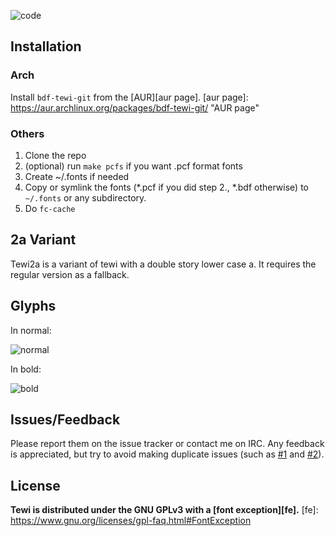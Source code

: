 ![code](http://goput.it/v3ga.png)

Installation
------------
### Arch
Install `bdf-tewi-git` from the [AUR][aur page].
[aur page]: https://aur.archlinux.org/packages/bdf-tewi-git/ "AUR page"
### Others
1. Clone the repo
2. (optional) run `make pcfs` if you want .pcf format fonts
3. Create ~/.fonts if needed
3. Copy or symlink the fonts (*.pcf if you did step 2., *.bdf otherwise) to `~/.fonts` or any subdirectory.
4. Do `fc-cache`

2a Variant
----------
Tewi2a is a variant of tewi with a double story lower case a. It requires
the regular version as a fallback.

Glyphs
------
In normal:

![normal](http://goput.it/4l4v.png)

In bold:

![bold](http://goput.it/k727.png)

Issues/Feedback
---------------
Please report them on the issue tracker or contact me on IRC. Any feedback
is appreciated, but try to avoid making duplicate issues (such as
[#1](https://github.com/neeee/tewi-font/issues/1) and
[#2](https://github.com/neeee/tewi-font/issues/2)).

License
-------
**Tewi is distributed under the GNU GPLv3 with a [font exception][fe].**
[fe]: https://www.gnu.org/licenses/gpl-faq.html#FontException
